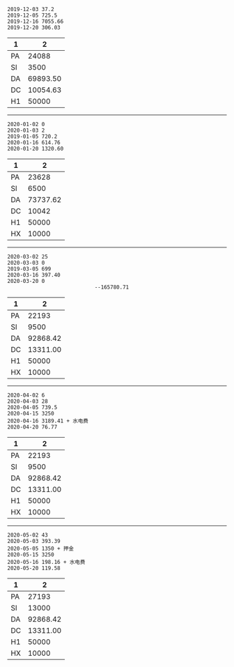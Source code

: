 	2019-12-03 37.2
	2019-12-05 725.5
	2019-12-16 7055.66
	2019-12-20 306.03
| 1    | 2        |
| ---- | -------- |
| PA   | 24088    |
| SI   | 3500     |
| DA   | 69893.50 |
| DC   | 10054.63 |
| H1   | 50000    |



------

```
2020-01-02 0
2020-01-03 2
2019-01-05 720.2
2020-01-16 614.76
2020-01-20 1320.60
```

| 1    | 2        |
| ---- | -------- |
| PA   | 23628    |
| SI   | 6500     |
| DA   | 73737.62 |
| DC   | 10042    |
| H1   | 50000    |
| HX   | 10000    |

------

```
2020-03-02 25
2020-03-03 0
2019-03-05 699
2020-03-16 397.40
2020-03-20 0
							--165780.71
```

| 1    | 2        |
| ---- | -------- |
| PA   | 22193    |
| SI   | 9500     |
| DA   | 92868.42 |
| DC   | 13311.00 |
| H1   | 50000    |
| HX   | 10000    |

------

```
2020-04-02 6
2020-04-03 28
2020-04-05 739.5
2020-04-15 3250
2020-04-16 3189.41 + 水电费
2020-04-20 76.77
```

| 1    | 2        |
| ---- | -------- |
| PA   | 22193    |
| SI   | 9500     |
| DA   | 92868.42 |
| DC   | 13311.00 |
| H1   | 50000    |
| HX   | 10000    |

------

```
2020-05-02 43
2020-05-03 393.39
2020-05-05 1350 + 押金
2020-05-15 3250
2020-05-16 198.16 + 水电费
2020-05-20 119.58
```

| 1    | 2        |
| ---- | -------- |
| PA   | 27193    |
| SI   | 13000    |
| DA   | 92868.42 |
| DC   | 13311.00 |
| H1   | 50000    |
| HX   | 10000    |